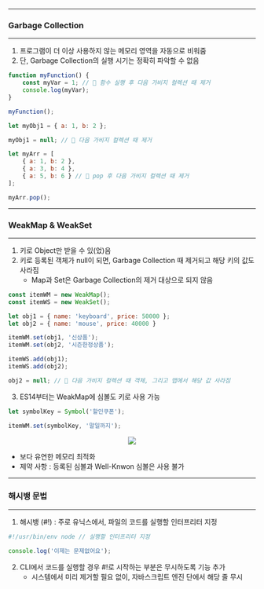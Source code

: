 -----
### Garbage Collection
-----
1. 프로그램이 더 이상 사용하지 않는 메모리 영역을 자동으로 비워줌
2. 단, Garbage Collection의 실행 시기는 정확히 파악할 수 없음
   
```js
function myFunction() {
	const myVar = 1; // 🧹 함수 실행 후 다음 가비지 컬렉션 때 제거
	console.log(myVar);
}

myFunction();
```

```js
let myObj1 = { a: 1, b: 2 };

myObj1 = null; // 🧹 다음 가비지 컬렉션 때 제거
```

```js
let myArr = [
	{ a: 1, b: 2 },
	{ a: 3, b: 4 },
	{ a: 5, b: 6 } // 🧹 pop 후 다음 가비지 컬렉션 때 제거
];

myArr.pop();
```

-----
### WeakMap & WeakSet
-----
1. 키로 Object만 받을 수 있(었)음 
2. 키로 등록된 객체가 null이 되면, Garbage Collection 때 제거되고 해당 키의 값도 사라짐
   - Map과 Set은 Garbage Collection의 제거 대상으로 되지 않음
```js
const itemWM = new WeakMap();
const itemWS = new WeakSet();

let obj1 = { name: 'keyboard', price: 50000 };
let obj2 = { name: 'mouse', price: 40000 }

itemWM.set(obj1, '신상품');
itemWM.set(obj2, '시즌한정상품');

itemWS.add(obj1);
itemWS.add(obj2);

obj2 = null; // 🧹 다음 가비지 컬렉션 때 객체, 그리고 맵에서 해당 값 사라짐
```

3. ES14부터는 WeakMap에 심볼도 키로 사용 가능
```js
let symbolKey = Symbol('할인쿠폰');

itemWM.set(symbolKey, '말일까지');
```
<div align="center">
<img src="https://github.com/sooyounghan/JavaScript/assets/34672301/9d14a076-6a03-47c8-9c4e-5bd6c248b761">
</div>

  - 보다 유연한 메모리 최적화
  - 제약 사항 : 등록된 심볼과 Well-Knwon 심볼은 사용 불가

-----
### 해시뱅 문법
-----
1. 해시뱅 (#!) : 주로 유닉스에서, 파일의 코드를 실행할 인터프리터 지정
```js
#!/usr/bin/env node // 실행할 인터프리터 지정

console.log('이제는 문제없어요');
```

2. CLI에서 코드를 실행할 경우 #!로 시작하는 부분은 무시하도록 기능 추가
   - 시스템에서 미리 제거할 필요 없이, 자바스크립트 엔진 단에서 해당 줄 무시
